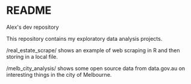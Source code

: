 # README #

Alex's dev repository

This repository contains my exploratory data analysis projects.

/real_estate_scrape/ shows an example of web scraping in R and then storing in a local file.

/melb_city_analysis/ shows some open source data from data.gov.au on interesting things in the city of Melbourne.